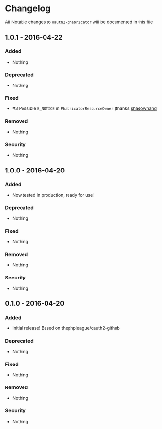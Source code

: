 # Changelog
All Notable changes to `oauth2-phabricator` will be documented in this file

## 1.0.1 - 2016-04-22

### Added
- Nothing

### Deprecated
- Nothing

### Fixed
- #3 Possible `E_NOTICE` in `PhabricatorResourceOwner` (thanks [shadowhand](https://github.com/shadowhand) 

### Removed
- Nothing

### Security
- Nothing

## 1.0.0 - 2016-04-20

### Added
- Now tested in production, ready for use!

### Deprecated
- Nothing

### Fixed
- Nothing

### Removed
- Nothing

### Security
- Nothing

## 0.1.0 - 2016-04-20

### Added
- Initial release! Based on thephpleague/oauth2-github

### Deprecated
- Nothing

### Fixed
- Nothing

### Removed
- Nothing

### Security
- Nothing
